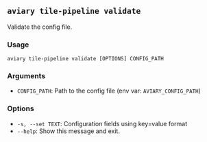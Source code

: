 ## `aviary tile-pipeline validate`

Validate the config file.

### Usage

```
aviary tile-pipeline validate [OPTIONS] CONFIG_PATH
```

### Arguments

- `CONFIG_PATH`: Path to the config file (env var: `AVIARY_CONFIG_PATH`)

### Options

- `-s, --set TEXT`: Configuration fields using key=value format
- `--help`: Show this message and exit.
